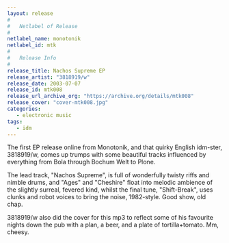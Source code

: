 ```yaml
---
layout: release
#
#   Netlabel of Release
#
netlabel_name: monotonik
netlabel_id: mtk
#
#   Release Info
#
release_title: Nachos Supreme EP
release_artist: "3818919/w"
release_date: 2003-07-07
release_id: mtk008
release_url_archive_org: "https://archive.org/details/mtk008"
release_cover: "cover-mtk008.jpg"
categories:
   - electronic music
tags:
   - idm
---
```

The first EP release online from Monotonik, and that quirky English idm-ster, 3818919/w, comes up trumps with some beautiful tracks influenced by everything from Bola through Bochum Welt to Plone.

The lead track, "Nachos Supreme", is full of wonderfully twisty riffs and nimble drums, and "Ages" and "Cheshire" float into melodic ambience of the slightly surreal, fevered kind, whilst the final tune, "Shift-Break", uses clunks and robot voices to bring the noise, 1982-style. Good show, old chap.

3818919/w also did the cover for this mp3 to reflect some of his favourite nights down the pub with a plan, a beer, and a plate of tortilla+tomato. Mm, cheesy.

